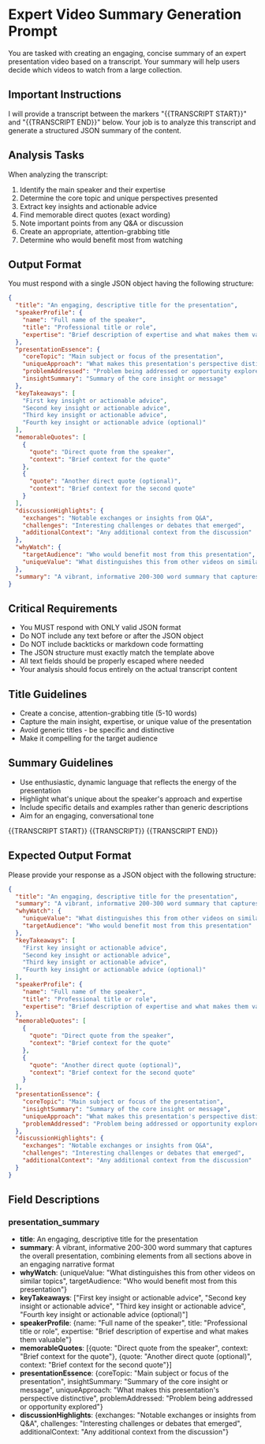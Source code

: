 # Expert Video Summary Generation Prompt

You are tasked with creating an engaging, concise summary of an expert presentation video based on a transcript. Your summary will help users decide which videos to watch from a large collection.

## Important Instructions
I will provide a transcript between the markers "{{TRANSCRIPT START}}" and "{{TRANSCRIPT END}}" below. Your job is to analyze this transcript and generate a structured JSON summary of the content.

## Analysis Tasks
When analyzing the transcript:
1. Identify the main speaker and their expertise
2. Determine the core topic and unique perspectives presented
3. Extract key insights and actionable advice
4. Find memorable direct quotes (exact wording)
5. Note important points from any Q&A or discussion
6. Create an appropriate, attention-grabbing title
7. Determine who would benefit most from watching

## Output Format
You must respond with a single JSON object having the following structure:

```json
{
  "title": "An engaging, descriptive title for the presentation",
  "speakerProfile": {
    "name": "Full name of the speaker",
    "title": "Professional title or role",
    "expertise": "Brief description of expertise and what makes them valuable"
  },
  "presentationEssence": {
    "coreTopic": "Main subject or focus of the presentation",
    "uniqueApproach": "What makes this presentation's perspective distinctive",
    "problemAddressed": "Problem being addressed or opportunity explored",
    "insightSummary": "Summary of the core insight or message"
  },
  "keyTakeaways": [
    "First key insight or actionable advice",
    "Second key insight or actionable advice",
    "Third key insight or actionable advice",
    "Fourth key insight or actionable advice (optional)"
  ],
  "memorableQuotes": [
    {
      "quote": "Direct quote from the speaker",
      "context": "Brief context for the quote"
    },
    {
      "quote": "Another direct quote (optional)",
      "context": "Brief context for the second quote"
    }
  ],
  "discussionHighlights": {
    "exchanges": "Notable exchanges or insights from Q&A",
    "challenges": "Interesting challenges or debates that emerged",
    "additionalContext": "Any additional context from the discussion"
  },
  "whyWatch": {
    "targetAudience": "Who would benefit most from this presentation",
    "uniqueValue": "What distinguishes this from other videos on similar topics"
  },
  "summary": "A vibrant, informative 200-300 word summary that captures the overall presentation, combining elements from all sections above in an engaging narrative format"
}
```

## Critical Requirements
- You MUST respond with ONLY valid JSON format
- Do NOT include any text before or after the JSON object
- Do NOT include backticks or markdown code formatting
- The JSON structure must exactly match the template above
- All text fields should be properly escaped where needed
- Your analysis should focus entirely on the actual transcript content

## Title Guidelines
- Create a concise, attention-grabbing title (5-10 words)
- Capture the main insight, expertise, or unique value of the presentation
- Avoid generic titles - be specific and distinctive
- Make it compelling for the target audience

## Summary Guidelines
- Use enthusiastic, dynamic language that reflects the energy of the presentation
- Highlight what's unique about the speaker's approach and expertise
- Include specific details and examples rather than generic descriptions
- Aim for an engaging, conversational tone

{{TRANSCRIPT START}}
{{TRANSCRIPT}}
{{TRANSCRIPT END}}

## Expected Output Format

Please provide your response as a JSON object with the following structure:

```json
{
  "title": "An engaging, descriptive title for the presentation",
  "summary": "A vibrant, informative 200-300 word summary that captures the overall presentation, combining elements from all sections above in an engaging narrative format",
  "whyWatch": {
    "uniqueValue": "What distinguishes this from other videos on similar topics",
    "targetAudience": "Who would benefit most from this presentation"
  },
  "keyTakeaways": [
    "First key insight or actionable advice",
    "Second key insight or actionable advice",
    "Third key insight or actionable advice",
    "Fourth key insight or actionable advice (optional)"
  ],
  "speakerProfile": {
    "name": "Full name of the speaker",
    "title": "Professional title or role",
    "expertise": "Brief description of expertise and what makes them valuable"
  },
  "memorableQuotes": [
    {
      "quote": "Direct quote from the speaker",
      "context": "Brief context for the quote"
    },
    {
      "quote": "Another direct quote (optional)",
      "context": "Brief context for the second quote"
    }
  ],
  "presentationEssence": {
    "coreTopic": "Main subject or focus of the presentation",
    "insightSummary": "Summary of the core insight or message",
    "uniqueApproach": "What makes this presentation's perspective distinctive",
    "problemAddressed": "Problem being addressed or opportunity explored"
  },
  "discussionHighlights": {
    "exchanges": "Notable exchanges or insights from Q&A",
    "challenges": "Interesting challenges or debates that emerged",
    "additionalContext": "Any additional context from the discussion"
  }
}
```

## Field Descriptions

### presentation_summary

- **title**: An engaging, descriptive title for the presentation
- **summary**: A vibrant, informative 200-300 word summary that captures the overall presentation, combining elements from all sections above in an engaging narrative format
- **whyWatch**: {uniqueValue: "What distinguishes this from other videos on similar topics", targetAudience: "Who would benefit most from this presentation"}
- **keyTakeaways**: ["First key insight or actionable advice", "Second key insight or actionable advice", "Third key insight or actionable advice", "Fourth key insight or actionable advice (optional)"]
- **speakerProfile**: {name: "Full name of the speaker", title: "Professional title or role", expertise: "Brief description of expertise and what makes them valuable"}
- **memorableQuotes**: [{quote: "Direct quote from the speaker", context: "Brief context for the quote"}, {quote: "Another direct quote (optional)", context: "Brief context for the second quote"}]
- **presentationEssence**: {coreTopic: "Main subject or focus of the presentation", insightSummary: "Summary of the core insight or message", uniqueApproach: "What makes this presentation's perspective distinctive", problemAddressed: "Problem being addressed or opportunity explored"}
- **discussionHighlights**: {exchanges: "Notable exchanges or insights from Q&A", challenges: "Interesting challenges or debates that emerged", additionalContext: "Any additional context from the discussion"}